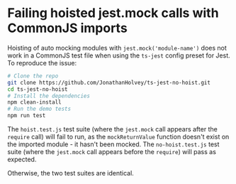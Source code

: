 # Failing hoisted jest.mock calls with CommonJS imports

Hoisting of auto mocking modules with `jest.mock('module-name')` does not work in a CommonJS test file when using the `ts-jest` config preset for Jest. To reproduce the issue:

```bash
# Clone the repo
git clone https://github.com/JonathanHolvey/ts-jest-no-hoist.git
cd ts-jest-no-hoist
# Install the dependencies
npm clean-install
# Run the demo tests
npm run test
```

The `hoist.test.js` test suite (where the `jest.mock` call appears after the `require` call) will fail to run, as the `mockReturnValue` function doesn't exist on the imported module - it hasn't been mocked.
The `no-hoist.test.js` test suite (where the `jest.mock` call appears before the `require`) will pass as expected.

Otherwise, the two test suites are identical.
